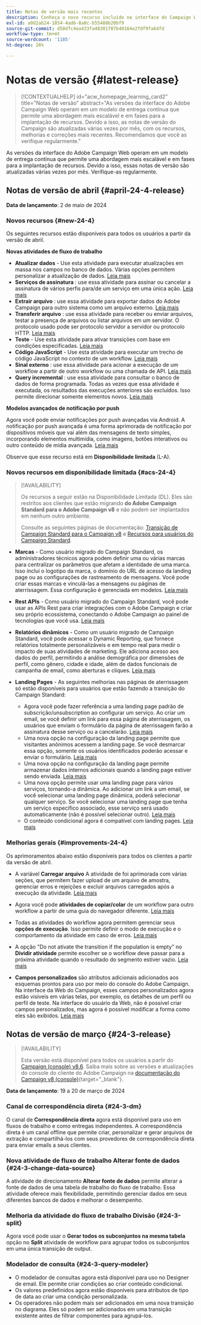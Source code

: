```yaml
---
title: Notas de versão mais recentes
description: Conheça o novo recurso incluído na interface do Campaign Web
exl-id: a0d2ab24-1854-4ad6-8a8c-b55488b20bf9
source-git-commit: d50dfc4ea433fa48301707b40164e2fdf9fa64fd
workflow-type: tm+mt
source-wordcount: '1185'
ht-degree: 26%

---
```


# Notas de versão {#latest-release}

>[!CONTEXTUALHELP]
>id="acw_homepage_learning_card2"
>title="Notas de versão"
>abstract="As versões da interface do Adobe Campaign Web operam em um modelo de entrega contínua que permite uma abordagem mais escalável e em fases para a implantação de recursos. Devido a isso, as notas de versão do Campaign são atualizadas várias vezes por mês, com os recursos, melhorias e correções mais recentes. Recomendamos que você as verifique regularmente."

<!--Last update: **March 19, 2024**-->

As versões da interface do Adobe Campaign Web operam em um modelo de entrega contínua que permite uma abordagem mais escalável e em fases para a implantação de recursos. Devido a isso, essas notas de versão são atualizadas várias vezes por mês. Verifique-as regularmente.

## Notas de versão de abril {#april-24-4-release}

**Data de lançamento**: 2 de maio de 2024

### Novos recursos {#new-24-4}

Os seguintes recursos estão disponíveis para todos os usuários a partir da versão de abril.

**Novas atividades de fluxo de trabalho**

* **Atualizar dados** - Use esta atividade para executar atualizações em massa nos campos no banco de dados. Várias opções permitem personalizar a atualização de dados. [Leia mais](../workflows/activities/update-data.md)
* **Serviços de assinatura** : use essa atividade para assinar ou cancelar a assinatura de vários perfis para/de um serviço em uma única ação. [Leia mais](../workflows/activities/subscription-services.md)
* **Extrair arquivo** : use essa atividade para exportar dados do Adobe Campaign para outro sistema como um arquivo externo. [Leia mais](../workflows/activities/extract-file.md)
* **Transferir arquivo** : use essa atividade para receber ou enviar arquivos, testar a presença de arquivos ou listar arquivos em um servidor. O protocolo usado pode ser protocolo servidor a servidor ou protocolo HTTP. [Leia mais](../workflows/activities/transfer-file.md)
* **Teste** - Use esta atividade para ativar transições com base em condições especificadas. [Leia mais](../workflows/activities/test.md)
* **Código JavaScript** - Use esta atividade para executar um trecho de código JavaScript no contexto de um workflow. [Leia mais](../workflows/activities/javascript-code.md)
* **Sinal externo** : use essa atividade para acionar a execução de um workflow a partir de outro workflow ou uma chamada de API. [Leia mais](../workflows/activities/external-signal.md)
* **Query incremental** : use essa atividade para consultar o banco de dados de forma programada. Todas as vezes que essa atividade é executada, os resultados das execuções anteriores são excluídos. Isso permite direcionar somente elementos novos. [Leia mais](../workflows/activities/incremental-query.md)

**Modelos avançados de notificação por push**

Agora você pode enviar notificações por push avançadas via Android. A notificação por push avançada é uma forma aprimorada de notificação por dispositivos móveis que vai além das mensagens de texto simples, incorporando elementos multimídia, como imagens, botões interativos ou outro conteúdo de mídia avançada. [Leia mais](../push/rich-push.md)

Observe que esse recurso está em **Disponibilidade limitada** (L-A).

<!--
* **Audit Trail**

The Audit trail feature constantly records a detailed log of actions and events taking place within the Adobe Campaign instance in real-time. It offers a convenient method to access a chronological record of data, addressing queries such as: the status of workflows, the latest individuals to modify them, or the activities performed by users within the instance.
-->

### Novos recursos em disponibilidade limitada {#acs-24-4}

>[!AVAILABILITY]
>
>Os recursos a seguir estão na Disponibilidade Limitada (DL). Eles são restritos aos clientes que estão migrando **do Adobe Campaign Standard para o Adobe Campaign v8** e não podem ser implantados em nenhum outro ambiente.
>
>Consulte as seguintes páginas de documentação: [Transição de Campaign Standard para o Campaign v8](../rn/acs-migration.md) e [Recursos para usuários do Campaign Standard](https://experienceleague.adobe.com/docs/experience-cloud/campaign/campaign-standard-migration-home.html).

* **Marcas** - Como usuário migrado do Campaign Standard, os administradores técnicos agora podem definir uma ou várias marcas para centralizar os parâmetros que afetam a identidade de uma marca. Isso inclui o logotipo da marca, o domínio do URL de acesso da landing page ou as configurações de rastreamento de mensagens. Você pode criar essas marcas e vinculá-las a mensagens ou páginas de aterrissagem. Essa configuração é gerenciada em modelos. [Leia mais](https://experienceleague.adobe.com/docs/experience-cloud/campaign/branding/branding-gs.html)

* **Rest APIs** - Como usuário migrado do Campaign Standard, você pode usar as APIs Rest para criar integrações com o Adobe Campaign e criar seu próprio ecossistema, conectando o Adobe Campaign ao painel de tecnologias que você usa. [Leia mais](https://experienceleague.adobe.com/docs/experience-cloud/campaign/apis/get-started-apis.html)

* **Relatórios dinâmicos** - Como um usuário migrado de Campaign Standard, você pode acessar o Dynamic Reporting, que fornece relatórios totalmente personalizáveis e em tempo real para medir o impacto de suas atividades de marketing. Ele adiciona acesso aos dados do perfil, permitindo a análise demográfica por dimensões de perfil, como gênero, cidade e idade, além de dados funcionais de campanha de email, como aberturas e cliques. [Leia mais](https://experienceleague.adobe.com/docs/experience-cloud/campaign/reporting/get-started-reporting.html)

* **Landing Pages** - As seguintes melhorias nas páginas de aterrissagem só estão disponíveis para usuários que estão fazendo a transição do Campaign Standard:

   * Agora você pode fazer referência a uma landing page padrão de subscrição/unsubscription ao configurar um serviço. Ao criar um email, se você definir um link para essa página de aterrissagem, os usuários que enviam o formulário da página de aterrissagem farão a assinatura desse serviço ou a cancelarão. [Leia mais](../audience/manage-services.md#create-service)
   * Uma nova opção na configuração da landing page permite que visitantes anônimos acessem a landing page. Se você desmarcar essa opção, somente os usuários identificados poderão acessar e enviar o formulário. [Leia mais](../landing-pages/create-lp.md#create-landing-page)
   * Uma nova opção na configuração da landing page permite armazenar dados internos adicionais quando a landing page estiver sendo enviada. [Leia mais](../landing-pages/create-lp.md#create-landing-page)
   * Uma nova opção permite usar uma landing page para vários serviços, tornando-a dinâmica. Ao adicionar um link a um email, se você selecionar uma landing page dinâmica, poderá selecionar qualquer serviço. Se você selecionar uma landing page que tenha um serviço específico associado, esse serviço será usado automaticamente (não é possível selecionar outro). [Leia mais](../landing-pages/create-lp.md#define-actions-on-form-submission)
   * O conteúdo condicional agora é compatível com landing pages. [Leia mais](../landing-pages/lp-content.md)

### Melhorias gerais {#improvements-24-4}

Os aprimoramentos abaixo estão disponíveis para todos os clientes a partir da versão de abril.
<!--**Workflow - Copy/Paste into another tab**: -->

* A variável **Carregar arquivo** A atividade de foi aprimorada com várias seções, que permitem fazer upload de um arquivo de amostra, gerenciar erros e rejeições e excluir arquivos carregados após a execução da atividade. [Leia mais](../workflows/activities/load-file.md)


* Agora você pode **atividades de copiar/colar** de um workflow para outro workflow a partir de uma guia do navegador diferente. [Leia mais](../workflows/orchestrate-activities.md#copy-activities-copy)

<!--**Workflow - Execution options**: -->

* Todas as atividades do workflow agora permitem gerenciar seus **opções de execução**. Isso permite definir o modo de execução e o comportamento da atividade em caso de erros. [Leia mais](../workflows/orchestrate-activities.md#execution-options-execution)

<!-- **Workflow - Split Activity - Support Skipping Empty Transition**: -->

* A opção &quot;Do not ativate the transition if the population is empty&quot; no **Dividir atividade** permite escolher se o workflow deve passar para a próxima atividade quando o resultado do segmento estiver vazio. [Leia mais](../workflows/activities/split.md)

<!--* **Support of custom fields**-->

* **Campos personalizados** são atributos adicionais adicionados aos esquemas prontos para uso por meio do console do Adobe Campaign. Na interface da Web do Campaign, esses campos personalizados agora estão visíveis em várias telas, por exemplo, os detalhes de um perfil ou perfil de teste. Na interface do usuário da Web, não é possível criar campos personalizados, mas agora é possível modificar a forma como eles são exibidos. [Leia mais](../administration/custom-fields.md)


## Notas de versão de março {#24-3-release}

>[!AVAILABILITY]
>
>Esta versão está disponível para todos os usuários a partir do [Campaign (console) v8.6](https://experienceleague.adobe.com/docs/campaign/campaign-v8/releases/release-notes.html?lang=pt-BR). Saiba mais sobre as versões e atualizações do console do cliente do Adobe Campaign na [documentação do Campaign v8 (console)](https://experienceleague.adobe.com/docs/campaign/campaign-v8/releases/upgrades.html?lang=pt-BR){target="_blank"}.

**Data de lançamento**: 19 a 20 de março de 2024

### Canal de correspondência direta {#24-3-dm}

O canal de **Correspondência direta** agora está disponível para uso em fluxos de trabalho e como entregas independentes. A correspondência direta é um canal offline que permite criar, personalizar e gerar arquivos de extração e compartilhá-los com seus provedores de correspondência direta para enviar emails a seus clientes.

### Nova atividade de fluxo de trabalho Alterar fonte de dados {#24-3-change-data-source}

A atividade de direcionamento **Alterar fonte de dados** permite alterar a fonte de dados de uma tabela de trabalho do fluxo de trabalho. Essa atividade oferece mais flexibilidade, permitindo gerenciar dados em seus diferentes bancos de dados e melhorar o desempenho.

### Melhoria da atividade do fluxo de trabalho Divisão {#24-3-split}

Agora você pode usar o **Gerar todos os subconjuntos na mesma tabela** opção no **Split** atividade de workflow para agrupar todos os subconjuntos em uma única transição de output.

### Modelador de consulta {#24-3-query-modeler}

* O modelador de consultas agora está disponível para uso no Designer de email. Ele permite criar condições ao criar conteúdo condicional.
* Os valores predefinidos agora estão disponíveis para atributos de tipo de data ao criar uma condição personalizada.
* Os operadores não podem mais ser adicionados em uma nova transição no diagrama. Eles só podem ser adicionados em uma transição existente antes de filtrar componentes para agrupá-los.
